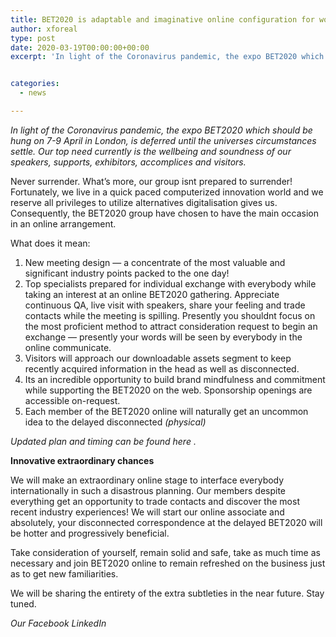 ```yaml
---
title: BET2020 is adaptable and imaginative online configuration for worldwide security
author: xforeal 
type: post
date: 2020-03-19T00:00:00+00:00
excerpt: 'In light of the Coronavirus pandemic, the expo BET2020 which should be hung on 7-9 April in London, is deferred until the universes circumstances stabilize '


categories:
  - news

---
```

_In light of the Coronavirus pandemic, the expo BET2020 which should be hung on 7-9 April in London, is deferred until the universes circumstances settle. Our top need currently is the wellbeing and soundness of our speakers, supports, exhibitors, accomplices and visitors._ 

Never surrender. What&#8217;s more, our group isnt prepared to surrender!  
Fortunately, we live in a quick paced computerized innovation world and we reserve all privileges to utilize alternatives digitalisation gives us. Consequently, the BET2020 group have chosen to have the main occasion in an online arrangement. 

What does it mean: 

  1. New meeting design &#8212; a concentrate of the most valuable and significant industry points packed to the one day! 
  2. Top specialists prepared for individual exchange with everybody while taking an interest at an online BET2020 gathering. Appreciate continuous QA, live visit with speakers, share your feeling and trade contacts while the meeting is spilling. Presently you shouldnt focus on the most proficient method to attract consideration request to begin an exchange &#8212; presently your words will be seen by everybody in the online communicate. 
  3. Visitors will approach our downloadable assets segment to keep recently acquired information in the head as well as disconnected. 
  4. Its an incredible opportunity to build brand mindfulness and commitment while supporting the BET2020 on the web. Sponsorship openings are accessible on-request. 
  5. Each member of the BET2020 online will naturally get an uncommon idea to the delayed disconnected _(physical)_ 

_Updated plan and timing can be found_ _here_ _._ 

**Innovative extraordinary chances** 

We will make an extraordinary online stage to interface everybody internationally in such a disastrous planning. Our members despite everything get an opportunity to trade contacts and discover the most recent industry experiences! We will start our online associate and absolutely, your disconnected correspondence at the delayed BET2020 will be hotter and progressively beneficial. 

Take consideration of yourself, remain solid and safe, take as much time as necessary and join BET2020 online to remain refreshed on the business just as to get new familiarities. 

We will be sharing the entirety of the extra subtleties in the near future. Stay tuned. 

_Our Facebook LinkedIn_